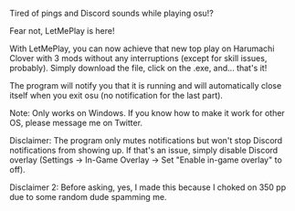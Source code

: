 Tired of pings and Discord sounds while playing osu!?

Fear not, LetMePlay is here!

With LetMePlay, you can now achieve that new top play on Harumachi Clover with 3 mods without any interruptions (except for skill issues, probably). Simply download the file, click on the .exe, and... that's it!

The program will notify you that it is running and will automatically close itself when you exit osu (no notification for the last part).

Note: Only works on Windows. If you know how to make it work for other OS, please message me on Twitter.

Disclaimer: The program only mutes notifications but won't stop Discord notifications from showing up. If that's an issue, simply disable Discord overlay (Settings -> In-Game Overlay -> Set "Enable in-game overlay" to off).

Disclaimer 2: Before asking, yes, I made this because I choked on 350 pp due to some random dude spamming me.
